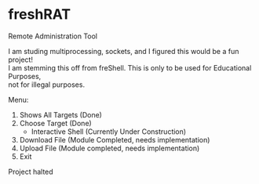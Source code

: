 # freshRAT
Remote Administration Tool

I am studing multiprocessing, sockets, and I figured this would be a fun
project!<br>I am stemming this off from freShell. This is only to be used
for Educational Purposes,<br>not for illegal purposes. <br>

Menu:

1. Shows All Targets (Done)
2. Choose Target (Done)
    - Interactive Shell (Currently Under Construction)
3. Download File (Module Completed, needs implementation)
4. Upload File (Module completed, needs implementation)
5. Exit

Project halted
